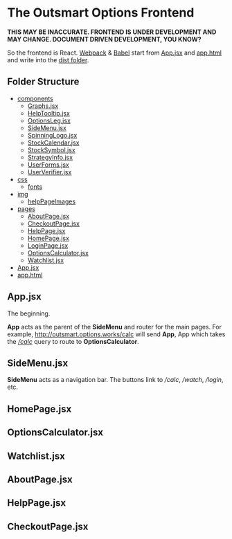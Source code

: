 # The Outsmart Options Frontend

**THIS MAY BE INACCURATE. FRONTEND IS UNDER DEVELOPMENT AND MAY CHANGE. DOCUMENT DRIVEN DEVELOPMENT, YOU KNOW?**

So the frontend is React. [Webpack](../webpack.config.js) & [Babel](../babel.config.json) start from [App.jsx](App.jsx) and [app.html](app.html) and write into the [dist folder](../dist).

## Folder Structure

- [components](components) 
    - [Graphs.jsx](#graphsjsx)
    - [HelpTooltip.jsx](#helptooltipjsx)
    - [OptionsLeg.jsx](#optionslegjsx)
    - [SideMenu.jsx](#sidemenujsx)
    - [SpinningLogo.jsx](#spinninglogojsx)
    - [StockCalendar.jsx](#stockcalendarjsx)
    - [StockSymbol.jsx](#stocksymboljsx)
    - [StrategyInfo.jsx](#strategyinfojsx)
    - [UserForms.jsx](#userformsjsx)
    - [UserVerifier.jsx](#userverifierjsx)
- [css](css)
    - [fonts](css/fonts)
- [img](img)
    - [helpPageImages](img/helpPageImages)
- [pages](pages)
    - [AboutPage.jsx](#aboutpagejsx)
    - [CheckoutPage.jsx](#checkoutjsx)
    - [HelpPage.jsx](#helppagejsx)
    - [HomePage.jsx](#homepagejsx)
    - [LoginPage.jsx](#loginpagejsx)
    - [OptionsCalculator.jsx](#optionscalculatorjsx)
    - [Watchlist.jsx](#watchlistjsx)
- [App.jsx](#appjsx)
- [app.html](app.html)

## App.jsx

The beginning. 

**App** acts as the parent of the **SideMenu** and router for the main pages. For example, http://outsmart.options.works/calc will send **App**, App which takes the [*/calc*](../server/README.md#public-static-files-and-directories) query to route to **OptionsCalculator**.

## SideMenu.jsx

**SideMenu** acts as a navigation bar. The buttons link to */calc*, */watch*, */login*, etc. 

## HomePage.jsx

## OptionsCalculator.jsx

## Watchlist.jsx

## AboutPage.jsx

## HelpPage.jsx

## CheckoutPage.jsx